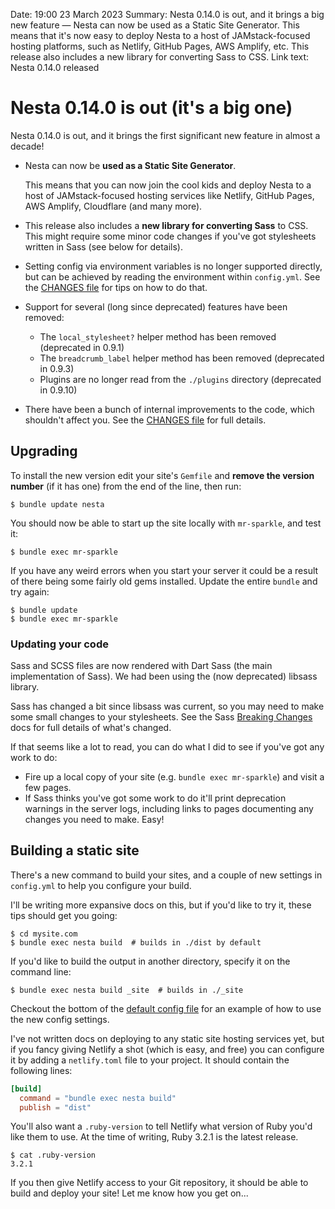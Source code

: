 Date: 19:00 23 March 2023
Summary: Nesta 0.14.0 is out, and it brings a big new feature — Nesta can now be used as a Static Site Generator. This means that it's now easy to deploy Nesta to a host of JAMstack-focused hosting platforms, such as Netlify, GitHub Pages, AWS Amplify, etc. This release also includes a new library for converting Sass to CSS.
Link text: Nesta 0.14.0 released

# Nesta 0.14.0 is out (it's a big one)

Nesta 0.14.0 is out, and it brings the first significant new feature in almost a decade!

- Nesta can now be **used as a Static Site Generator**.

  This means that you can now join the cool kids and deploy Nesta to a host of JAMstack-focused hosting services like Netlify, GitHub Pages, AWS Amplify, Cloudflare (and many more).

- This release also includes a **new library for converting Sass** to CSS. This might require some minor code changes if you've got stylesheets written in Sass (see below for details).

- Setting config via environment variables is no longer supported directly, but can be achieved by reading the environment within `config.yml`. See the [CHANGES file] for tips on how to do that.

- Support for several (long since deprecated) features have been removed:

  - The `local_stylesheet?` helper method has been removed (deprecated in 0.9.1)
  - The `breadcrumb_label` helper method has been removed (deprecated in 0.9.3)
  - Plugins are no longer read from the `./plugins` directory (deprecated in 0.9.10)

- There have been a bunch of internal improvements to the code, which shouldn't affect you. See the [CHANGES file] for full details.

## Upgrading

To install the new version edit your site's `Gemfile` and **remove the version number** (if it has one) from the end of the line, then run:

    $ bundle update nesta

You should now be able to start up the site locally with `mr-sparkle`, and test it:

    $ bundle exec mr-sparkle

If you have any weird errors when you start your server it could be a result of there being some fairly old gems installed. Update the entire `bundle` and try again:

    $ bundle update
    $ bundle exec mr-sparkle

### Updating your code

Sass and SCSS files are now rendered with Dart Sass (the main implementation of Sass). We had been using the (now deprecated) libsass library.

Sass has changed a bit since libsass was current, so you may need to make some small changes to your stylesheets. See the Sass [Breaking Changes] docs for full details of what's changed.

If that seems like a lot to read, you can do what I did to see if you've got any work to do:

- Fire up a local copy of your site (e.g. `bundle exec mr-sparkle`) and visit a few pages.
- If Sass thinks you've got some work to do it'll print deprecation warnings in the server logs, including links to pages documenting any changes you need to make. Easy!

[Breaking Changes]: https://sass-lang.com/documentation/breaking-changes

## Building a static site

There's a new command to build your sites, and a couple of new settings in `config.yml` to help you configure your build.

I'll be writing more expansive docs on this, but if you'd like to try it, these tips should get you going:

    $ cd mysite.com
    $ bundle exec nesta build  # builds in ./dist by default

If you'd like to build the output in another directory, specify it on the command line:

    $ bundle exec nesta build _site  # builds in ./_site

Checkout the bottom of the [default config file] for an example of how to use the new config settings.

I've not written docs on deploying to any static site hosting services yet, but if you fancy giving Netlify a shot (which is easy, and free) you can configure it by adding a `netlify.toml` file to your project. It should contain the following lines:

```toml
[build]
  command = "bundle exec nesta build"
  publish = "dist"
```

You'll also want a `.ruby-version` to tell Netlify what version of Ruby you'd like them to use. At the time of writing, Ruby 3.2.1 is the latest release.

```
$ cat .ruby-version
3.2.1
```

If you then give Netlify access to your Git repository, it should be able to build and deploy your site! Let me know how you get on...

[default config file]: https://github.com/gma/nesta/blob/v0.14.0/templates/config/config.yml

[CHANGES file]: https://github.com/gma/nesta/blob/v0.14.0/CHANGES
